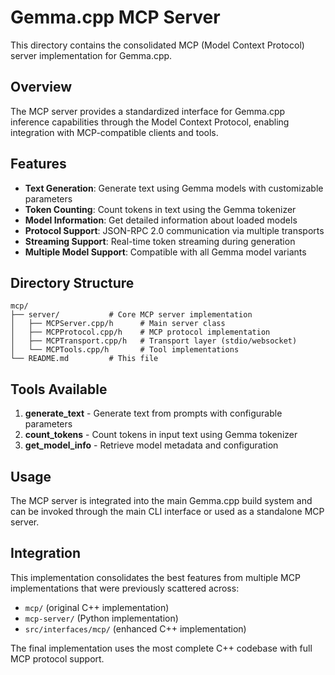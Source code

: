 # Gemma.cpp MCP Server

This directory contains the consolidated MCP (Model Context Protocol) server implementation for Gemma.cpp.

## Overview

The MCP server provides a standardized interface for Gemma.cpp inference capabilities through the Model Context Protocol, enabling integration with MCP-compatible clients and tools.

## Features

- **Text Generation**: Generate text using Gemma models with customizable parameters
- **Token Counting**: Count tokens in text using the Gemma tokenizer
- **Model Information**: Get detailed information about loaded models
- **Protocol Support**: JSON-RPC 2.0 communication via multiple transports
- **Streaming Support**: Real-time token streaming during generation
- **Multiple Model Support**: Compatible with all Gemma model variants

## Directory Structure

```
mcp/
├── server/           # Core MCP server implementation
│   ├── MCPServer.cpp/h      # Main server class
│   ├── MCPProtocol.cpp/h    # MCP protocol implementation
│   ├── MCPTransport.cpp/h   # Transport layer (stdio/websocket)
│   └── MCPTools.cpp/h       # Tool implementations
└── README.md         # This file
```

## Tools Available

1. **generate_text** - Generate text from prompts with configurable parameters
2. **count_tokens** - Count tokens in input text using Gemma tokenizer
3. **get_model_info** - Retrieve model metadata and configuration

## Usage

The MCP server is integrated into the main Gemma.cpp build system and can be invoked through the main CLI interface or used as a standalone MCP server.

## Integration

This implementation consolidates the best features from multiple MCP implementations that were previously scattered across:
- `mcp/` (original C++ implementation)
- `mcp-server/` (Python implementation)
- `src/interfaces/mcp/` (enhanced C++ implementation)

The final implementation uses the most complete C++ codebase with full MCP protocol support.